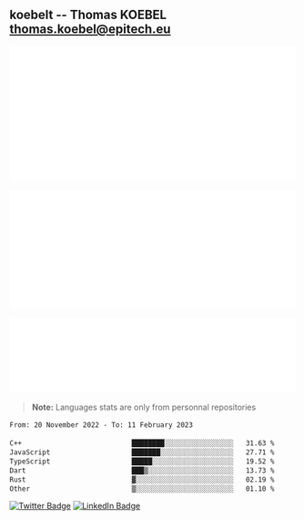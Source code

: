 ## koebelt -- Thomas KOEBEL <thomas.koebel@epitech.eu>

<!-- On github since 2018-->


![Metrics](/metrics.classic.svg)



<!--![Metrics](/metrics.plugin.introduction.repository.svg)-->
![Metrics](/metrics.plugin.isocalendar.svg)



![Metrics](/metrics.plugin.languages.svg)

> **Note:** Languages stats are only from personnal repositories

<!--START_SECTION:waka-->

```text
From: 20 November 2022 - To: 11 February 2023

C++                           ████████░░░░░░░░░░░░░░░░░   31.63 %
JavaScript                    ███████░░░░░░░░░░░░░░░░░░   27.71 %
TypeScript                    █████░░░░░░░░░░░░░░░░░░░░   19.52 %
Dart                          ███▒░░░░░░░░░░░░░░░░░░░░░   13.73 %
Rust                          ▓░░░░░░░░░░░░░░░░░░░░░░░░   02.19 %
Other                         ▒░░░░░░░░░░░░░░░░░░░░░░░░   01.10 %
```

<!--END_SECTION:waka-->

[![Twitter Badge](https://img.shields.io/badge/Twitter-Profile-informational?style=flat&logo=twitter&logoColor=white&color=1CA2F1)](https://twitter.com/jesuis_roux)
[![LinkedIn Badge](https://img.shields.io/badge/LinkedIn-Profile-informational?style=flat&logo=linkedin&logoColor=white&color=0D76A8)](https://www.linkedin.com/in/koebelt/)
